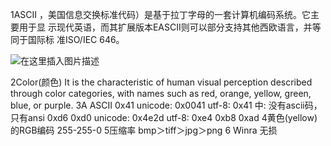 ﻿1ASCII
，美国信息交换标准代码）是基于拉丁字母的一套计算机编码系统。它主要用于显
示现代英语，而其扩展版本EASCII则可以部分支持其他西欧语言，并等同于国际标
准ISO/IEC 646。

![在这里插入图片描述](https://img-blog.csdn.net/20181015224333423?watermark/2/text/aHR0cHM6Ly9ibG9nLmNzZG4ubmV0L3dlaXhpbl80MzI2ODM5Mw==/font/5a6L5L2T/fontsize/400/fill/I0JBQkFCMA==/dissolve/70)

2Color(颜色) 
It is the characteristic of human visual perception described  
through color categories, with names such as red, orange, yellow, 
green, blue, or purple.
3A    ASCII   0x41   unicode: 0x0041 utf-8: 0x41
中: 没有ascii码，只有ansi    0xd6 0xd0 unicode: 0x4e2d utf-8: 0xe4 
0xb8 0xad
4黄色(yellow)的RGB编码   255-255-0
5压缩率   bmp＞tiff＞jpg＞png
6 Winra   无损


